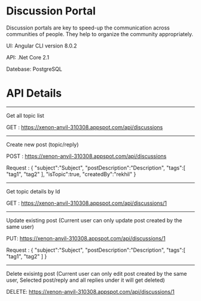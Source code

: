 # Discussion Portal
Discussion portals are key to speed-up the communication across communities of people. They help to organize the community appropriately.

UI: Angular CLI version 8.0.2

API: .Net Core 2.1

Datebase: PostgreSQL 


# API Details 
---------------------------------------------------------------------------------------------------------------------
Get all topic list

GET : https://xenon-anvil-310308.appspot.com/api/discussions

---------------------------------------------------------------------------------------------------------------------

Create new post (topic/reply)

POST : https://xenon-anvil-310308.appspot.com/api/discussions

Request :
{
   "subject":"Subject",
   "postDescription":"Description",
   "tags":[
      "tag1",
      "tag2"
   ],
   "isTopic":true,
   "createdBy":"rekhil"
}

---------------------------------------------------------------------------------------------------------------------

Get topic details by Id

GET : https://xenon-anvil-310308.appspot.com/api/discussions/1

---------------------------------------------------------------------------------------------------------------------

Update existing post (Current user can only update post created by the same user)

PUT: https://xenon-anvil-310308.appspot.com/api/discussions/1

Request :
{
   "subject":"Subject",
   "postDescription":"Description",
   "tags":[
      "tag1",
      "tag2"
   ]
}

---------------------------------------------------------------------------------------------------------------------

Delete exisintg post (Current user can only edit post created by the same user, Selected post/reply and all replies under it will get deleted)

DELETE: https://xenon-anvil-310308.appspot.com/api/discussions/1
